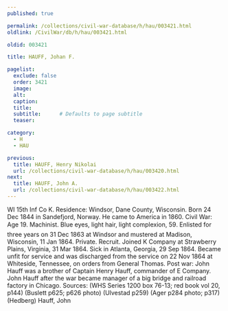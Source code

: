 ```yaml
---
published: true

permalink: /collections/civil-war-database/h/hau/003421.html
oldlink: /CivilWar/db/h/hau/003421.html

oldid: 003421

title: HAUFF, Johan F.

pagelist:
  exclude: false
  order: 3421
  image: 
  alt:
  caption:
  title:
  subtitle:      # Defaults to page subtitle
  teaser:

category: 
  - H 
  - HAU

previous:
  title: HAUFF, Henry Nikolai
  url: /collections/civil-war-database/h/hau/003420.html  
next:
  title: HAUFF, John A.
  url: /collections/civil-war-database/h/hau/003422.html   
---
```

WI 15th Inf Co K. Residence: Windsor, Dane County, Wisconsin. Born 24 Dec 1844 in Sandefjord, Norway. He came to America in 1860. Civil War: Age 19. Machinist. Blue eyes, light hair, light complexion, 5&#146;9&#148;. Enlisted for three years on 31 Dec 1863 at Windsor and mustered at Madison, Wisconsin, 11 Jan 1864. Private. Recruit. Joined K Company at Strawberry Plains, Virginia, 31 Mar 1864. Sick in Atlanta, Georgia, 29 Sep 1864. Became unfit for service and was discharged from the service on 22 Nov 1864 at Whiteside, Tennessee, on orders from General Thomas. Post war: John Hauff was a brother of Captain Henry Hauff, commander of E Company. John Hauff after the war became manager of a big bridge and railroad factory in Chicago. Sources: (WHS Series 1200 box 76-13; red book vol 20, p144) (Buslett p625; p626 photo) (Ulvestad p259) (Ager p284 photo; p317) (Hedberg) &#147;Hauff, John&#148;